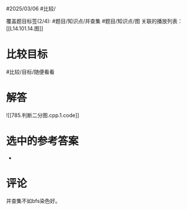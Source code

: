 #2025/03/06 #比较/

覆盖题目标签(2/4): #题目/知识点/并查集 #题目/知识点/图
关联的播放列表：[[L14.101.14.图]]

# 比较目标

#比较/目标/随便看看

# 解答

![[785.判断二分图.cpp.1.code]]

# 选中的参考答案

-

# 评论

并查集不如bfs染色好。